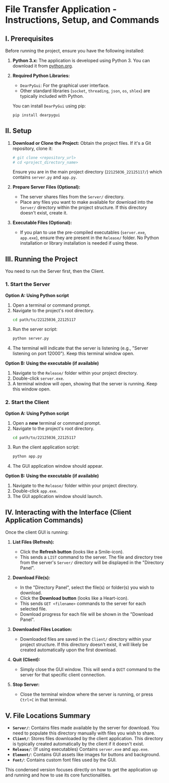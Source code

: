 # File Transfer Application - Instructions, Setup, and Commands

## I. Prerequisites

Before running the project, ensure you have the following installed:

1.  **Python 3.x:** The application is developed using Python 3. You can download it from [python.org](https://www.python.org/).
2.  **Required Python Libraries:**
    *   `DearPyGui`: For the graphical user interface.
    *   Other standard libraries (`socket`, `threading`, `json`, `os`, `shlex`) are typically included with Python.

    You can install `DearPyGui` using pip:
    ```bash
    pip install dearpygui
    ```

## II. Setup

1.  **Download or Clone the Project:**
    Obtain the project files. If it's a Git repository, clone it:
    ```bash
    # git clone <repository_url>
    # cd <project_directory_name>
    ```
    Ensure you are in the main project directory (`22125036_22125117/`) which contains `server.py` and `app.py`.

2.  **Prepare Server Files (Optional):**
    *   The server shares files from the `Server/` directory.
    *   Place any files you want to make available for download into the `Server/` directory within the project structure. If this directory doesn't exist, create it.

3.  **Executable Files (Optional):**
    *   If you plan to use the pre-compiled executables (`server.exe`, `app.exe`), ensure they are present in the `Release/` folder. No Python installation or library installation is needed if using these.

## III. Running the Project

You need to run the Server first, then the Client.

### 1. Start the Server

**Option A: Using Python script**
   1. Open a terminal or command prompt.
   2. Navigate to the project's root directory.
      ```bash
      cd path/to/22125036_22125117
      ```
   3. Run the server script:
      ```bash
      python server.py
      ```
   4. The terminal will indicate that the server is listening (e.g., "Server listening on port 12000"). Keep this terminal window open.

**Option B: Using the executable (if available)**
   1. Navigate to the `Release/` folder within your project directory.
   2. Double-click `server.exe`.
   3. A terminal window will open, showing that the server is running. Keep this window open.

### 2. Start the Client

**Option A: Using Python script**
   1. Open a **new** terminal or command prompt.
   2. Navigate to the project's root directory.
      ```bash
      cd path/to/22125036_22125117
      ```
   3. Run the client application script:
      ```bash
      python app.py
      ```
   4. The GUI application window should appear.

**Option B: Using the executable (if available)**
   1. Navigate to the `Release/` folder within your project directory.
   2. Double-click `app.exe`.
   3. The GUI application window should launch.

## IV. Interacting with the Interface (Client Application Commands)

Once the client GUI is running:

1.  **List Files (Refresh):**
    *   Click the **Refresh button** (looks like a Smile-icon).
    *   This sends a `LIST` command to the server. The file and directory tree from the server's `Server/` directory will be displayed in the "Directory Panel".

2.  **Download File(s):**
    *   In the "Directory Panel", select the file(s) or folder(s) you wish to download.
    *   Click the **Download button** (looks like a Heart-icon).
    *   This sends `GET <filename>` commands to the server for each selected file.
    *   Download progress for each file will be shown in the "Download Panel".

3.  **Downloaded Files Location:**
    *   Downloaded files are saved in the `Client/` directory within your project structure. If this directory doesn't exist, it will likely be created automatically upon the first download.

4.  **Quit (Client):**
    *   Simply close the GUI window. This will send a `QUIT` command to the server for that specific client connection.

5.  **Stop Server:**
    *   Close the terminal window where the server is running, or press `Ctrl+C` in that terminal.

## V. File Locations Summary

*   **`Server/`**: Contains files made available by the server for download. You need to populate this directory manually with files you wish to share.
*   **`Client/`**: Stores files downloaded by the client application. This directory is typically created automatically by the client if it doesn't exist.
*   **`Release/`**: (If using executables) Contains `server.exe` and `app.exe`.
*   **`Element/`**: Contains GUI assets like images for buttons and background.
*   **`Font/`**: Contains custom font files used by the GUI.

This condensed version focuses directly on how to get the application up and running and how to use its core functionalities.